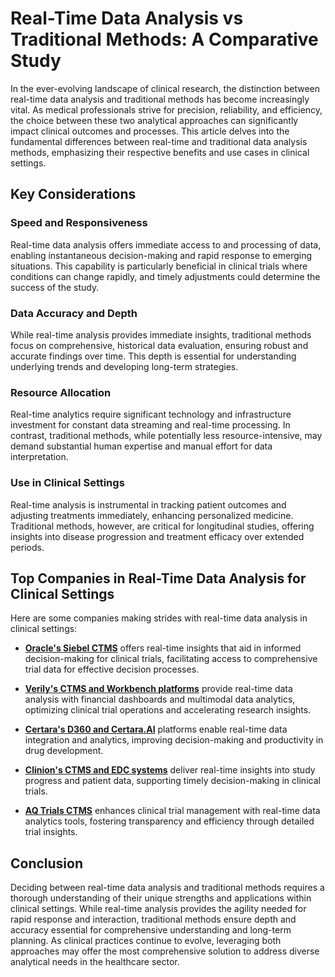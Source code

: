 # Real-Time Data Analysis vs Traditional Methods: A Comparative Study

In the ever-evolving landscape of clinical research, the distinction between real-time data analysis and traditional methods has become increasingly vital. As medical professionals strive for precision, reliability, and efficiency, the choice between these two analytical approaches can significantly impact clinical outcomes and processes. This article delves into the fundamental differences between real-time and traditional data analysis methods, emphasizing their respective benefits and use cases in clinical settings.

## Key Considerations

### Speed and Responsiveness

Real-time data analysis offers immediate access to and processing of data, enabling instantaneous decision-making and rapid response to emerging situations. This capability is particularly beneficial in clinical trials where conditions can change rapidly, and timely adjustments could determine the success of the study.

### Data Accuracy and Depth

While real-time analysis provides immediate insights, traditional methods focus on comprehensive, historical data evaluation, ensuring robust and accurate findings over time. This depth is essential for understanding underlying trends and developing long-term strategies.

### Resource Allocation

Real-time analytics require significant technology and infrastructure investment for constant data streaming and real-time processing. In contrast, traditional methods, while potentially less resource-intensive, may demand substantial human expertise and manual effort for data interpretation.

### Use in Clinical Settings

Real-time analysis is instrumental in tracking patient outcomes and adjusting treatments immediately, enhancing personalized medicine. Traditional methods, however, are critical for longitudinal studies, offering insights into disease progression and treatment efficacy over extended periods.

## Top Companies in Real-Time Data Analysis for Clinical Settings

Here are some companies making strides with real-time data analysis in clinical settings:

- **[Oracle's Siebel CTMS](/dir/oracle)** offers real-time insights that aid in informed decision-making for clinical trials, facilitating access to comprehensive trial data for effective decision processes.

- **[Verily's CTMS and Workbench platforms](/dir/verily)** provide real-time data analysis with financial dashboards and multimodal data analytics, optimizing clinical trial operations and accelerating research insights.

- **[Certara's D360 and Certara.AI](/dir/certara)** platforms enable real-time data integration and analytics, improving decision-making and productivity in drug development.

- **[Clinion's CTMS and EDC systems](/dir/clinion)** deliver real-time insights into study progress and patient data, supporting timely decision-making in clinical trials.

- **[AQ Trials CTMS](/dir/aq_trials)** enhances clinical trial management with real-time data analytics tools, fostering transparency and efficiency through detailed trial insights.

## Conclusion

Deciding between real-time data analysis and traditional methods requires a thorough understanding of their unique strengths and applications within clinical settings. While real-time analysis provides the agility needed for rapid response and interaction, traditional methods ensure depth and accuracy essential for comprehensive understanding and long-term planning. As clinical practices continue to evolve, leveraging both approaches may offer the most comprehensive solution to address diverse analytical needs in the healthcare sector.